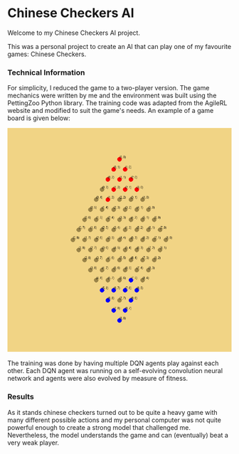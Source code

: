 # Chinese Checkers AI

Welcome to my Chinese Checkers AI project.

This was a personal project to create an AI that can play one of my favourite games: Chinese Checkers. 

### Technical Information

For simplicity, I reduced the game to a two-player version. The game mechanics were written by me and the environment was built using the PettingZoo Python library. The training code was adapted from the AgileRL website and modified to suit the game's needs. An example of a game board is given below:

<img src="chinesecheckers/images/example_board.PNG" alt="example board" width="512"/>

The training was done by having multiple DQN agents play against each other. Each DQN agent was running on a self-evolving convolution neural network and agents were also evolved by measure of fitness.

### Results

As it stands chinese checkers turned out to be quite a heavy game with many different possible actions and my personal computer was not quite powerful enough to create a strong model that challenged me. Nevertheless, the model understands the game and can (eventually) beat a very weak player.
